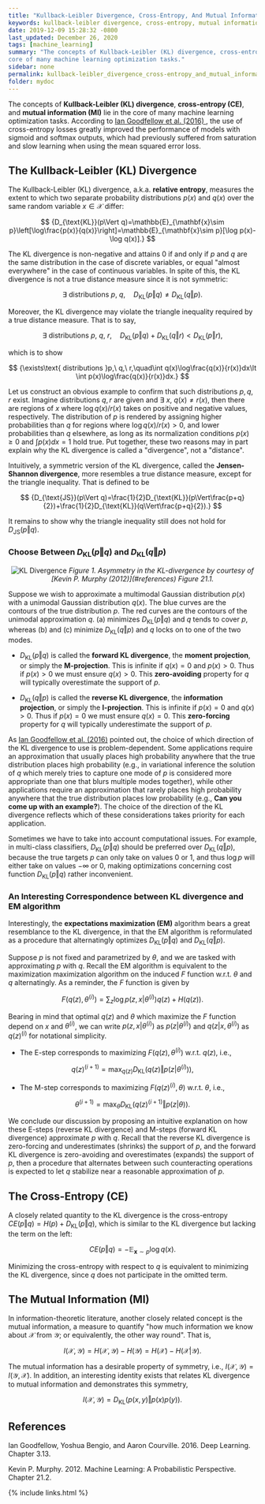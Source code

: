 ```yaml
--- 
title: "Kullback-Leibler Divergence, Cross-Entropy, And Mutual Information"
keywords: kullback-leibler divergence, cross-entropy, mutual information
date: 2019-12-09 15:28:32 -0800
last_updated: December 26, 2020
tags: [machine_learning]
summary: "The concepts of Kullback-Leibler (KL) divergence, cross-entropy (CE), and mutual information (MI) lie in the
core of many machine learning optimization tasks."
sidebar: none
permalink: kullback-leibler_divergence_cross-entropy_and_mutual_information.html
folder: mydoc
---
```


The concepts of **Kullback-Leibler (KL) divergence**, **cross-entropy (CE)**, and **mutual information (MI)** lie in the
core of many machine learning optimization tasks. According to <a href="#references">Ian Goodfellow et al. (2016) </a>,
the use of cross-entropy losses greatly improved the performance of models with sigmoid and softmax outputs, which
had previously suffered from saturation and slow learning when using the mean squared error loss.

## The Kullback-Leibler (KL) Divergence
The Kullback-Leibler (KL) divergence, a.k.a. **relative entropy**, measures the extent to which two separate probability
distributions $p(x)$ and $q(x)$ over the same random variable $x\in\mathcal{X}$ differ:

$$ 
  {D_{\text{KL}}(p\Vert q)=\mathbb{E}_{\mathbf{x}\sim p}\left[\log\frac{p(x)}{q(x)}\right]=\mathbb{E}_{\mathbf{x}\sim p}[\log p(x)-\log q(x)].}
$$

The KL divergence is non-negative and attains $0$ if and only if $p$ and $q$ are the same distribution in the case of
discrete variables, or equal "almost everywhere" in the case of continuous variables. In spite of this, the KL
divergence is not a true distance measure since it is not symmetric:
 
$$
  {\exists\text{ distributions }p,\ q,\quad D_{\text{KL}}(p\Vert q)\not=D_{\text{KL}}(q\Vert p).}
$$

Moreover, the KL divergence may violate the triangle inequality required by a true distance measure. That is to say,

$$
  {\exists\text{ distributions }p,\ q,\ r,\quad D_{\text{KL}}(p\Vert q)+D_{\text{KL}}(q\Vert r)\lt D_{\text{KL}}(p\Vert r),}
$$

which is to show

$$
  {\exists\text{ distributions }p,\ q,\ r,\quad\int q(x)\log\frac{q(x)}{r(x)}dx\lt \int p(x)\log\frac{q(x)}{r(x)}dx.}
$$

Let us construct an obvious example to confirm that such distributions $p, q, r$ exist. Imagine distributions $q,r$ are
given and $\exists\ x,\ q(x)\not=r(x)$, then there are regions of $x$ where $\log q(x)/r(x)$ takes on positive and
negative values, respectively. The distribution of $p$ is rendered by assigning higher probabilities than $q$ for
regions where $\log q(x)/r(x)>0$, and lower probabilities than $q$ elsewhere, as long as its normalization conditions
$p(x)\geq0$ and $\int p(x)dx=1$ hold true. Put together, these two reasons may in part explain why the KL divergence is
called a "divergence", not a "distance".

Intuitively, a symmetric version of the KL divergence, called the **Jensen-Shannon divergence**, more resembles a true
distance measure, except for the triangle inequality. That is defined to be

$$
  {D_{\text{JS}}(p\Vert q)=\frac{1}{2}D_{\text{KL}}(p\Vert\frac{p+q}{2})+\frac{1}{2}D_{\text{KL}}(q\Vert\frac{p+q}{2}).}
$$

It remains to show why the triangle inequality still does not hold for $D_{\text{JS}}(p\Vert q)$.

### Choose Between $D_{\text{KL}}(p\Vert q)$ and $D_{\text{KL}}(q\Vert p)$
<center>
    <img src="{{ "images/20191209-1.png" }}" alt="KL Divergence"/>
    <I>Figure 1. Asymmetry in the KL-divergence by courtesy of [Kevin P. Murphy (2012)](#references) Figure 21.1.</I>
</center>

Suppose we wish to approximate a multimodal Gaussian distribution $p(x)$ with a unimodal Gaussian distribution $q(x)$.
The blue curves are the contours of the true distribution $p$. The red curves are the contours of the unimodal
approximation $q$. (a) minimizes $D_{\text{KL}}(p\Vert q)$ and $q$ tends to cover $p$, whereas (b) and (c) minimize
$D_{\text{KL}}(q\Vert p)$ and $q$ locks on to one of the two modes.

* $D_{\text{KL}}(p\Vert q)$ is called the **forward KL divergence**, the **moment projection**, or simply the
**M-projection**. This is infinite if $q(x)=0$ and $p(x)>0$. Thus if $p(x)>0$ we must ensure $q(x)>0$. This
**zero-avoiding** property for $q$ will typically overestimate the support of $p$.

* $D_{\text{KL}}(q\Vert p)$ is called the **reverse KL divergence**, the **information projection**, or simply the
**I-projection**. This is infinite if $p(x)=0$ and $q(x)>0$. Thus if $p(x)=0$ we must ensure $q(x)=0$. This
**zero-forcing** property for $q$ will typically underestimate the support of $p$.

As [Ian Goodfellow et al. (2016)](#references) pointed out, the choice of which direction of the KL divergence to use is
problem-dependent. Some applications require an approximation that usually places high probability anywhere that the
true distribution places high probability (e.g., in variational inference the solution of $q$ which merely tries to
capture one mode of $p$ is considered more appropriate than one that blurs multiple modes together), while other
applications require an approximation that rarely places high probability anywhere that the true distribution places low
probability (e.g., **Can you come up with an example?**). The choice of the direction of the KL divergence reflects
which of these considerations takes priority for each application.

Sometimes we have to take into account computational issues. For example, in multi-class classifiers,
$D_{\text{KL}}(p\Vert q)$ should be preferred over $D_{\text{KL}}(q\Vert p)$, because the true targets $p$ can only
take on values $0$ or $1$, and thus $\log p$ will either take on values $-\infty$ or $0$, making optimizations
concerning cost function $D_{\text{KL}}(p\Vert q)$ rather inconvenient.

### An Interesting Correspondence between KL divergence and EM algorithm
Interestingly, the **expectations maximization (EM)** algorithm bears a great resemblance to the KL divergence, in that
the EM algorithm is reformulated as a procedure that alternatingly optimizes $D_{\text{KL}}(p\Vert q)$ and
$D_{\text{KL}}(q\Vert p)$.

Suppose $p$ is not fixed and parametrized by $\theta$, and we are tasked with approximating $p$ with $q$. Recall the EM
algorithm is equivalent to the maximization maximization algorithm on the induced $F$ function w.r.t. $\theta$ and $q$
alternatingly. As a reminder, the $F$ function is given by

$$
  {F(q(z),\theta^{(i)})=\sum_z\log p(z,x\vert\theta^{(i)})q(z)+H(q(z)).}
$$

Bearing in mind that optimal $q(z)$ and $\theta$ which maximize the $F$ function depend on $x$ and $\theta^{(i)}$, we
can write $p(z,x\vert\theta^{(i)})$ as $p(z\vert\theta^{(i)})$ and $q(z\vert x,\theta^{(i)})$ as $q(z)^{(i)}$ for
notational simplicity.

* The E-step corresponds to maximizing $F(q(z),\theta^{(i)})$ w.r.t. $q(z)$, i.e.,

$$
  {q(z)^{(i+1)}=\max_{q(z)}D_{\text{KL}}(q(z)\Vert p(z\vert\theta^{(i)})),}
$$ 

* The M-step corresponds to maximizing $F(q(z)^{(i)},\theta)$ w.r.t. $\theta$, i.e.,

$$
  {\theta^{(i+1)}=\max_{\theta}D_{\text{KL}}(q(z)^{(i+1)}\Vert p(z\vert\theta)).}
$$

We conclude our discussion by proposing an intuitive explanation on how these E-steps (reverse KL divergence) and
M-steps (forward KL divergence) approximate $p$ with $q$. Recall that the reverse KL divergence is zero-forcing and
underestimates (shrinks) the support of $p$, and the forward KL divergence is zero-avoiding and overestimates (expands)
the support of $p$, then a procedure that alternates between such counteracting operations is expected to let $q$
stabilize near a reasonable approximation of $p$.

## The Cross-Entropy (CE)
A closely related quantity to the KL divergence is the cross-entropy $CE(p\Vert q)=H(p)+D_{\text{KL}}(p\Vert q)$, which
is similar to the KL divergence but lacking the term on the left:

$$
  {CE(p\Vert q)=-\mathbb{E}_{\mathbf{x}\sim p}\log q(x).}
$$

Minimizing the cross-entropy with respect to $q$ is equivalent to minimizing the KL divergence, since $q$ does not
participate in the omitted term.

## The Mutual Information (MI)
In information-theoretic literature, another closely related concept is the mutual information, a measure to quantify
"how much information we know about $\mathcal{X}$ from $\mathcal{Y}$; or equivalently, the other way round". That is,

$$
  {I(\mathcal{X},\mathcal{Y})=H(\mathcal{X},\mathcal{Y})-H(\mathcal{Y})=H(\mathcal{X})-H(\mathcal{X}\vert\mathcal{Y}).}
$$

The mutual information has a desirable property of symmetry, i.e.,
$I(\mathcal{X},\mathcal{Y})=I(\mathcal{Y},\mathcal{X})$. In addition, an interesting identity exists that relates KL
divergence to mutual information and demonstrates this symmetry,

$$
  {I(\mathcal{X},\mathcal{Y})=D_{\text{KL}}(p(x,y)\Vert p(x)p(y)).}
$$

## References
Ian Goodfellow, Yoshua Bengio, and Aaron Courville. 2016. Deep Learning. Chapter 3.13.

Kevin P. Murphy. 2012. Machine Learning: A Probabilistic Perspective. Chapter 21.2.

{% include links.html %}
